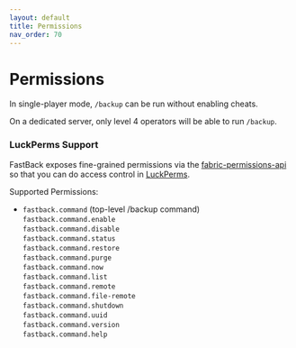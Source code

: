 ```yaml
---
layout: default
title: Permissions
nav_order: 70
---
```


# Permissions

In single-player mode, `/backup` can be run without enabling cheats.

On a dedicated server, only level 4 operators will be able to run `/backup`.


### LuckPerms Support

FastBack exposes fine-grained permissions via the [fabric-permissions-api](https://github.com/lucko/fabric-permissions-api)
so that you can do access control in [LuckPerms](https://luckperms.net/).

Supported Permissions:
* `fastback.command` (top-level /backup command)   
  `fastback.command.enable`       
  `fastback.command.disable`  
  `fastback.command.status`  
  `fastback.command.restore`  
  `fastback.command.purge`        
  `fastback.command.now`          
  `fastback.command.list`         
  `fastback.command.remote`       
  `fastback.command.file-remote`  
  `fastback.command.shutdown`     
  `fastback.command.uuid`         
  `fastback.command.version`      
  `fastback.command.help`         
